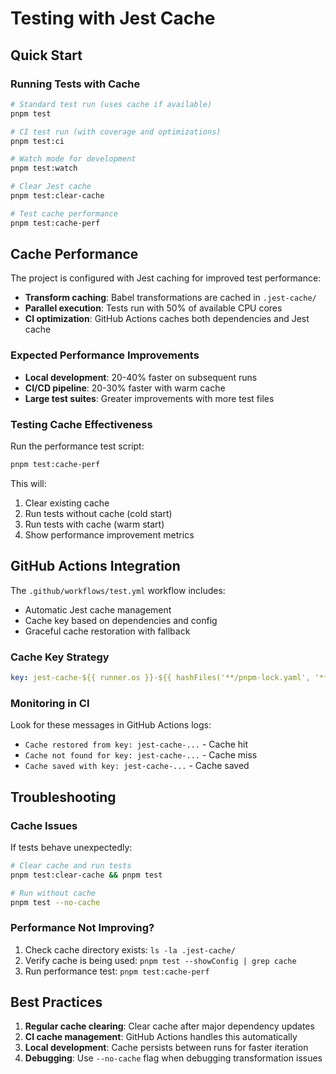 # Testing with Jest Cache

## Quick Start

### Running Tests with Cache
```bash
# Standard test run (uses cache if available)
pnpm test

# CI test run (with coverage and optimizations)
pnpm test:ci

# Watch mode for development
pnpm test:watch

# Clear Jest cache
pnpm test:clear-cache

# Test cache performance
pnpm test:cache-perf
```

## Cache Performance

The project is configured with Jest caching for improved test performance:

- **Transform caching**: Babel transformations are cached in `.jest-cache/`
- **Parallel execution**: Tests run with 50% of available CPU cores
- **CI optimization**: GitHub Actions caches both dependencies and Jest cache

### Expected Performance Improvements

- **Local development**: 20-40% faster on subsequent runs
- **CI/CD pipeline**: 20-30% faster with warm cache
- **Large test suites**: Greater improvements with more test files

### Testing Cache Effectiveness

Run the performance test script:
```bash
pnpm test:cache-perf
```

This will:
1. Clear existing cache
2. Run tests without cache (cold start)
3. Run tests with cache (warm start)
4. Show performance improvement metrics

## GitHub Actions Integration

The `.github/workflows/test.yml` workflow includes:
- Automatic Jest cache management
- Cache key based on dependencies and config
- Graceful cache restoration with fallback

### Cache Key Strategy
```yaml
key: jest-cache-${{ runner.os }}-${{ hashFiles('**/pnpm-lock.yaml', '**/jest.config.js') }}
```

### Monitoring in CI
Look for these messages in GitHub Actions logs:
- `Cache restored from key: jest-cache-...` - Cache hit
- `Cache not found for key: jest-cache-...` - Cache miss
- `Cache saved with key: jest-cache-...` - Cache saved

## Troubleshooting

### Cache Issues
If tests behave unexpectedly:
```bash
# Clear cache and run tests
pnpm test:clear-cache && pnpm test

# Run without cache
pnpm test --no-cache
```

### Performance Not Improving?
1. Check cache directory exists: `ls -la .jest-cache/`
2. Verify cache is being used: `pnpm test --showConfig | grep cache`
3. Run performance test: `pnpm test:cache-perf`

## Best Practices

1. **Regular cache clearing**: Clear cache after major dependency updates
2. **CI cache management**: GitHub Actions handles this automatically
3. **Local development**: Cache persists between runs for faster iteration
4. **Debugging**: Use `--no-cache` flag when debugging transformation issues
